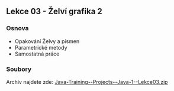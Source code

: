 Lekce 03 - Želví grafika 2
--------------------------

### Osnova

* Opakování Želvy a písmen
* Parametrické metody
* Samostatná práce


### Soubory

Archív najdete zde: [Java-Training--Projects--Java-1--Lekce03.zip](/data/2019-podzim/java1/Java-Training--Projects--Java-1--Lekce03.zip)
